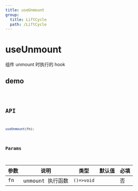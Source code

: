 ```yaml
---
title: useUnmount
group:
  title: LiftCycle
  path: /LiftCycle
---
```


# useUnmount

组件 unmount 时执行的 hook

## demo

<code src="./Demo/index.tsx"/>

## API

```typescript
useUnmount(fn);
```

### Params

| **参数** | **说明**         | **类型**   | **默认值** | 必填 |
| -------- | ---------------- | ---------- | ---------- | ---- |
| fn       | unmount 执行函数 | `()=>void` |            | 否   |

